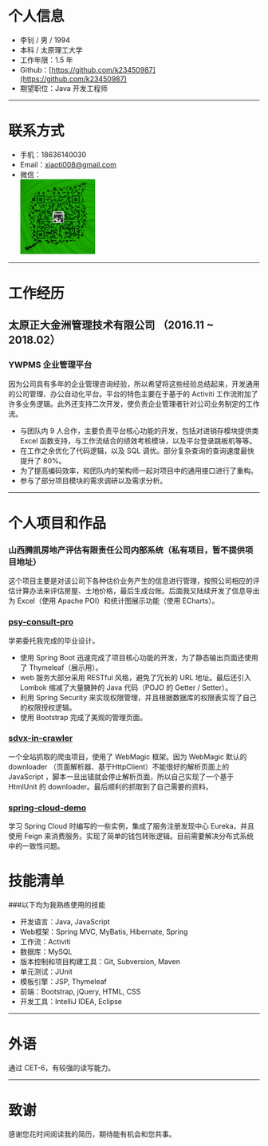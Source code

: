 # 个人信息

 - 李钊 / 男 / 1994 
 - 本科 / 太原理工大学
 - 工作年限：1.5 年
 - Github：[https://github.com/k23450987](https://github.com/k23450987)
 - 期望职位：Java 开发工程师

---

# 联系方式

- 手机：18636140030
- Email：xiaoti008@gmail.com
- 微信：<br/><img width="150" height="150" src="https://raw.githubusercontent.com/k23450987/tom-resume/master/images/wechat.png"/>

---

# 工作经历

## 太原正大金洲管理技术有限公司  （2016.11 ~ 2018.02）

### YWPMS 企业管理平台

因为公司具有多年的企业管理咨询经验，所以希望将这些经验总结起来，开发通用的公司管理、办公自动化平台。平台的特色主要在于基于的 Activiti 工作流附加了许多业务逻辑。此外还支持二次开发，使负责企业管理者针对公司业务制定的工作流。

- 与团队内 9 人合作，主要负责平台核心功能的开发，包括对进销存模块提供类 Excel 函数支持，与工作流结合的绩效考核模块，以及平台登录跳板机等等。
- 在工作之余优化了代码逻辑，以及 SQL 调优。部分复杂查询的查询速度最快提升了 80%。
- 为了提高编码效率，和团队内的架构师一起对项目中的通用接口进行了重构。
- 参与了部分项目模块的需求调研以及需求分析。

---

# 个人项目和作品

### 山西腾凯房地产评估有限责任公司内部系统（私有项目，暂不提供项目地址）

这个项目主要是对该公司下各种估价业务产生的信息进行管理，按照公司相应的评估计算办法来评估房屋、土地价格，最后生成台账。后面我又陆续开发了信息导出为 Excel（使用 Apache POI）和统计图展示功能（使用 ECharts）。

### [psy-consult-pro](https://github.com/k23450987/psy-consult-pro)

学弟委托我完成的毕业设计。
- 使用 Spring Boot 迅速完成了项目核心功能的开发，为了静态输出页面还使用了 Thymeleaf（展示用）。
- web 服务大部分采用 RESTful 风格，避免了冗长的 URL 地址。最后还引入 Lombok 缩减了大量臃肿的 Java 代码（POJO 的 Getter / Setter）。
- 利用 Spring Security 来实现权限管理，并且根据数据库的权限表实现了自己的权限授权逻辑。
- 使用 Bootstrap 完成了美观的管理页面。

### [sdvx-in-crawler](https://github.com/k23450987/sdvx-in-crawler)

一个全站抓取的爬虫项目，使用了 WebMagic 框架。因为 WebMagic 默认的 downloader （页面解析器、基于HttpClient）不能很好的解析页面上的 JavaScript ，脚本一旦出错就会停止解析页面，所以自己实现了一个基于 HtmlUnit 的 downloader。最后顺利的抓取到了自己需要的资料。

### [spring-cloud-demo](https://github.com/k23450987/spring-cloud-demo)

学习 Spring Cloud 时编写的一些实例，集成了服务注册发现中心 Eureka，并且使用 Feign 来消费服务。实现了简单的钱包转账逻辑。目前需要解决分布式系统中的一致性问题。


# 技能清单

###以下均为我熟练使用的技能

- 开发语言：Java, JavaScript
- Web框架：Spring MVC, MyBatis, Hibernate, Spring
- 工作流：Activiti
- 数据库：MySQL
- 版本控制和项目构建工具：Git, Subversion, Maven
- 单元测试：JUnit
- 模板引擎：JSP, Thymeleaf
- 前端：Bootstrap, jQuery, HTML, CSS
- 开发工具：IntelliJ IDEA, Eclipse

---

# 外语

通过 CET-6，有较强的读写能力。

---

# 致谢

感谢您花时间阅读我的简历，期待能有机会和您共事。
